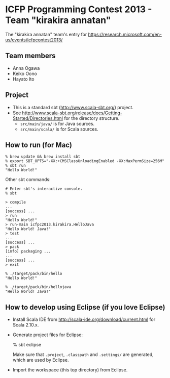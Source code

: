 ICFP Programming Contest 2013 - Team "kirakira annatan"
=====================================

The "kirakira annatan" team's entry for https://research.microsoft.com/en-us/events/icfpcontest2013/


Team members
----------

* Anna Ogawa
* Keiko Oono
* Hayato Ito


Project
----------

- This is a standard sbt (http://www.scala-sbt.org/) project.
- See http://www.scala-sbt.org/release/docs/Getting-Started/Directories.html for the directory structure.
  - `src/main/java/` is for Java sources.
  - `src/main/scala/` is for Scala sources.


How to run (for Mac)
----------

    % brew update && brew install sbt
    % export SBT_OPTS="-XX:+CMSClassUnloadingEnabled -XX:MaxPermSize=256M"
    % sbt run
    "Hello World!"

Other sbt commands:

    # Enter sbt's interactive console.
    % sbt

    > compile
    ...
    [success] ...
    > run
    "Hello World!"
    > run-main icfpc2013.kirakira.HelloJava
    "Hello World! Java!"
    > test
    ...
    [success] ...
    > pack
    [info] packaging ...
    ...
    [success] ...
    > exit

    % ./target/pack/bin/hello
    "Hello World!"

    % ./target/pack/bin/hellojava
    "Hello World! Java!"


How to develop using Eclipse (if you love Eclipse)
----------

- Install Scala IDE from http://scala-ide.org/download/current.html for Scala 2.10.x.
- Generate project files for Eclipse:

  % sbt eclipse

  Make sure that `.project`, `.classpath` and `.settings/` are generated, which are used by Eclipse.
- Import the workspace (this top directory) from Eclipse.

